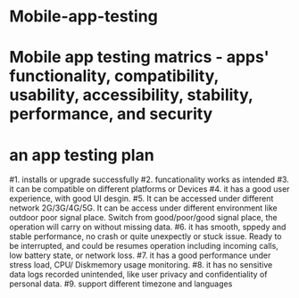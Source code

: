 # Mobile-app-testing
# Mobile app testing matrics - apps' functionality, compatibility, usability, accessibility, stability, performance, and security
# an app testing plan
#1. installs or upgrade successfully
#2. funcationality works as intended
#3. it can be compatible on different platforms or Devices
#4. it has a good user experience, with good UI desgin.
#5. It can be accessed under different network 2G/3G/4G/5G. It can be access under different environment like outdoor poor signal place. Switch from good/poor/good signal place, the operation will carry on without missing data.
#6. it has smooth, sppedy and stable performance, no crash or quite unexpectly or stuck issue. Ready to be interrupted, and could be resumes operation including incoming calls, low battery state, or network loss.
#7. it has a good performance under stress load, CPU/ Diskmemory usage monitoring.
#8. it has no sensitive data logs  recorded unintended, like user privacy and confidentiality of personal data.
#9. support different timezone and languages
